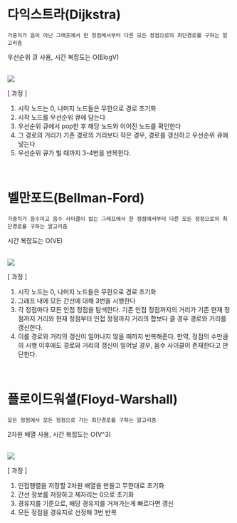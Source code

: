 # 다익스트라(Dijkstra)
```
가중치가 음이 아닌 그래프에서 한 정점에서부터 다른 모든 정점으로의 최단경로를 구하는 알고리즘
```
우선순위 큐 사용, 시간 복잡도는 O(ElogV)

<br>

<img src="https://img1.daumcdn.net/thumb/R1280x0/?scode=mtistory2&fname=https%3A%2F%2Fblog.kakaocdn.net%2Fdn%2FvYBE1%2FbtqVvOEim4p%2FewKblH9yeOcRL2AbS6K7UK%2Fimg.jpg">

<br>

[ 과정 ]
1. 시작 노드는 0, 나머지 노드들은 무한으로 경로 초기화
2. 시작 노드를 우선순위 큐에 담는다
3. 우선순위 큐에서 pop한 후 해당 노드와 이어진 노드를 확인한다
4. 그 경로의 거리가 기존 경로의 거리보다 작은 경우, 경로를 갱신하고 우선순위 큐에 넣는다
6. 우선순위 큐가 빌 때까지 3-4번을 반복한다.

<br>

# 벨만포드(Bellman-Ford)
```
가중치가 음수이고 음수 사이클이 없는 그래프에서 한 정점에서부터 다른 모든 정점으로의 최단경로를 구하는 알고리즘
```
시간 복잡도는 O(VE)

<br>

<img src="https://img1.daumcdn.net/thumb/R1280x0/?scode=mtistory2&fname=https%3A%2F%2Fblog.kakaocdn.net%2Fdn%2FbshYHY%2FbtqVsxDhqWi%2F40JLHdxOIBObZHD0MMrjK0%2Fimg.png">

<br>

[ 과정 ]
1. 시작 노드는 0, 나머지 노드들은 무한으로 경로 초기화
2. 그래프 내에 모든 간선에 대해 3번을 시행한다
3. 각 정점마다 모든 인접 정점을 탐색한다. 기존 인접 정점까지의 거리가 기존 현재 정점까지 거리와 현재 정점부터 인접 정점까지 거리의 합보다 클 경우 경로와 거리를 갱신한다.
4. 이를 경로와 거리의 갱신이 일어나지 않을 때까지 반복해준다. 만약, 정점의 수만큼의 시행 이후에도 경로와 거리의 갱신이 일어날 경우, 음수 사이클이 존재한다고 판단한다.

<br>

# 플로이드워셜(Floyd-Warshall)
```
모든 정점에서 모든 정점으로 가는 최단경로를 구하는 알고리즘
```
2차원 배열 사용, 시간 복잡도는 O(V^3)

<br>

<img src="https://img1.daumcdn.net/thumb/R1280x0/?scode=mtistory2&fname=https%3A%2F%2Fblog.kakaocdn.net%2Fdn%2FchI5Ge%2FbtqVyVXp1gV%2FP9aCujknpey3CtnitFlULK%2Fimg.jpg">

<br>

[ 과정 ]
1. 인접행렬을 저장할 2차원 배열을 만들고 무한대로 초기화
2. 간선 정보를 저장하고 제자리는 0으로 초기화
3. 경유지를 기준으로, 해당 경유지를 거쳐가는게 빠르다면 갱신
4. 모든 정점을 경유지로 선정해 3번 반복